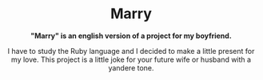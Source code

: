 <h1 align="center">Marry</h1>

<div align="center">
  <b>"Marry" is an english version of a project for my boyfriend. </b> <br>
  <p>I have to study the Ruby language and I decided to make a little present for my love. This project is a little joke for your future wife or husband with a yandere tone. </p>
</div>
<div align="center" style="display: inline-block>
  <img src="https://github.com/HakuAkai/marry/assets/102476175/903aa5b0-24ff-4d91-bf28-2b6f31142f8b"/>
</div>

